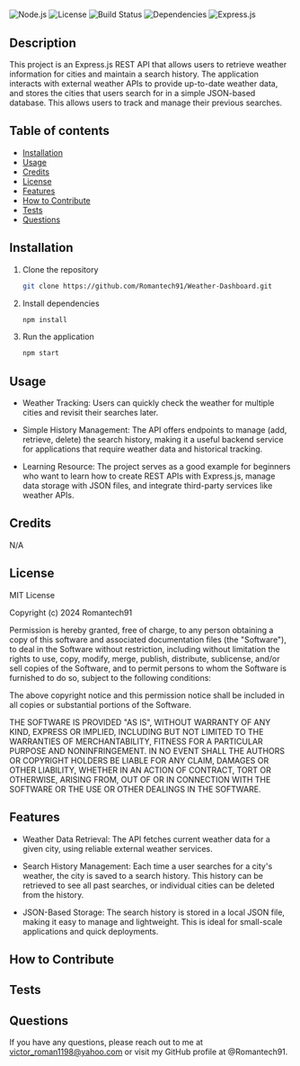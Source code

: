 # <Weather Dashboard>

![Node.js](https://img.shields.io/badge/node.js-v16.13.0-green)
![License](https://img.shields.io/badge/license-MIT-blue.svg)
![Build Status](https://github.com/username/repository/workflows/Node.js%20CI/badge.svg)
![Dependencies](https://img.shields.io/david/username/repository)
![Express.js](https://img.shields.io/badge/express.js-4.x-blue)

## Description

This project is an Express.js REST API that allows users to retrieve weather information for cities and maintain a search history. The application interacts with external weather APIs to provide up-to-date weather data, and stores the cities that users search for in a simple JSON-based database. This allows users to track and manage their previous searches.

## Table of contents

- [Installation](#installation)
- [Usage](#usage)
- [Credits](#credits)
- [License](#license)
- [Features](#features)
- [How to Contribute](#how-to-contribute)
- [Tests](#tests)
- [Questions](#questions)

## Installation

1. Clone the repository

   ```bash
   git clone https://github.com/Romantech91/Weather-Dashboard.git

   ```

2. Install dependencies

   ```bash
   npm install

   ```

3. Run the application
   ```bash
   npm start
   ```

## Usage

- Weather Tracking: Users can quickly check the weather for multiple cities and revisit their searches later.

- Simple History Management: The API offers endpoints to manage (add, retrieve, delete) the search history, making it a useful backend service for applications that require weather data and historical tracking.

- Learning Resource: The project serves as a good example for beginners who want to learn how to create REST APIs with Express.js, manage data storage with JSON files, and integrate third-party services like weather APIs.

## Credits

N/A

## License

MIT License

Copyright (c) 2024 Romantech91

Permission is hereby granted, free of charge, to any person obtaining a copy
of this software and associated documentation files (the "Software"), to deal
in the Software without restriction, including without limitation the rights
to use, copy, modify, merge, publish, distribute, sublicense, and/or sell
copies of the Software, and to permit persons to whom the Software is
furnished to do so, subject to the following conditions:

The above copyright notice and this permission notice shall be included in all
copies or substantial portions of the Software.

THE SOFTWARE IS PROVIDED "AS IS", WITHOUT WARRANTY OF ANY KIND, EXPRESS OR
IMPLIED, INCLUDING BUT NOT LIMITED TO THE WARRANTIES OF MERCHANTABILITY,
FITNESS FOR A PARTICULAR PURPOSE AND NONINFRINGEMENT. IN NO EVENT SHALL THE
AUTHORS OR COPYRIGHT HOLDERS BE LIABLE FOR ANY CLAIM, DAMAGES OR OTHER
LIABILITY, WHETHER IN AN ACTION OF CONTRACT, TORT OR OTHERWISE, ARISING FROM,
OUT OF OR IN CONNECTION WITH THE SOFTWARE OR THE USE OR OTHER DEALINGS IN THE
SOFTWARE.

## Features

- Weather Data Retrieval: The API fetches current weather data for a given city, using reliable external weather services.

- Search History Management: Each time a user searches for a city's weather, the city is saved to a search history. This history can be retrieved to see all past searches, or individual cities can be deleted from the history.

- JSON-Based Storage: The search history is stored in a local JSON file, making it easy to manage and lightweight. This is ideal for small-scale applications and quick deployments.

## How to Contribute

## Tests

## Questions

If you have any questions, please reach out to me at victor_roman1198@yahoo.com or visit my GitHub profile at @Romantech91.

